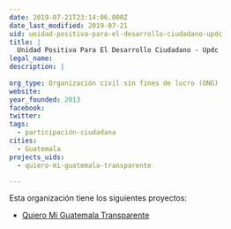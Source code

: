 ```yaml
---
date: 2019-07-21T23:14:06.000Z
date_last_modified: 2019-07-21
uid: unidad-positiva-para-el-desarrollo-ciudadano-updc
title: |
  Unidad Positiva Para El Desarrollo Ciudadano - Updc
legal_name: 
description: |
  
org_type: Organización civil sin fines de lucro (ONG)
website: 
year_founded: 2013
facebook: 
twitter: 
tags:
  - participación-ciudadana
cities: 
  - Guatemala
projects_uids:
  - quiero-mi-guatemala-transparente

---
```


Esta organización tiene los siguientes proyectos:

- [Quiero Mi Guatemala Transparente](/proyectos/quiero-mi-guatemala-transparente)
